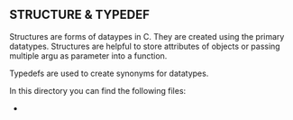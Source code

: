 ## STRUCTURE & TYPEDEF

Structures are forms of dataypes in C. They are created using the primary datatypes. Structures are helpful to store attributes of objects or passing multiple argu as parameter into a function. 

Typedefs are used to create synonyms for datatypes. 

In this directory you can find the following files:

* 